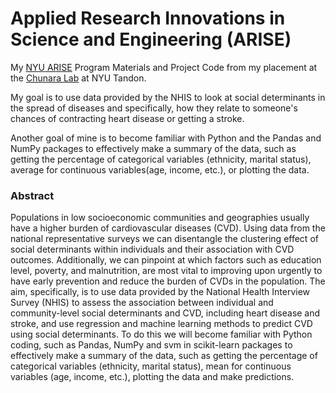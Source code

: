 # Applied Research Innovations in Science and Engineering (ARISE)
My [NYU ARISE](https://engineering.nyu.edu/research-innovation/k12-stem-education/student-programs/arise) Program Materials and Project Code from my placement at the [Chunara Lab](https://wp.nyu.edu/chunaralab/) at NYU Tandon. 

My goal is to use data provided by the NHIS to look at social determinants in the spread of diseases and specifically, how they relate to someone's chances of contracting heart disease or getting a stroke. 

Another goal of mine is to become familiar with Python and the Pandas and NumPy packages to effectively make a summary of the data, such as getting the percentage of categorical variables (ethnicity, marital status), average for continuous variables(age, income, etc.), or plotting the data.

### Abstract 
Populations in low socioeconomic communities and geographies usually have a higher burden of cardiovascular diseases (CVD). Using data from the national representative surveys we can disentangle the clustering effect of social determinants within individuals and their association with CVD outcomes. Additionally, we can pinpoint at which factors such as education level, poverty, and malnutrition, are most vital to improving upon urgently to have early prevention and reduce the burden of CVDs in the population. The aim, specifically, is to use data provided by the National Health Interview Survey (NHIS) to assess the association between individual and community-level social determinants and CVD, including heart disease and stroke, and use regression and machine learning methods to predict CVD using social determinants. To do this we will become familiar with Python coding, such as Pandas, NumPy and svm in scikit-learn packages to effectively make a summary of the data, such as getting the percentage of categorical variables (ethnicity, marital status), mean for continuous variables (age, income, etc.), plotting the data and make predictions.
